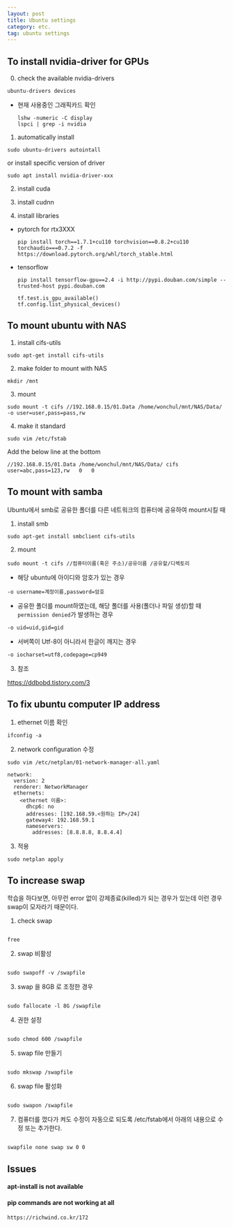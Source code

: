 ```yaml
---
layout: post
title: Ubuntu settings
category: etc.
tag: ubuntu settings
---
```


## To install nvidia-driver for GPUs

0. check the available nvidia-drivers

```
ubuntu-drivers devices
```

- 현재 사용중인 그래픽카드 확인
  ```
  lshw -numeric -C display
  lspci | grep -i nvidia
  ```

1. automatically install

```
sudo ubuntu-drivers autointall
```

or install specific version of driver

```
sudo apt install nvidia-driver-xxx
```

2. install cuda

3. install cudnn

4. install libraries

- pytorch for rtx3XXX
  ```
  pip install torch==1.7.1+cu110 torchvision==0.8.2+cu110 torchaudio===0.7.2 -f https://download.pytorch.org/whl/torch_stable.html
  ```
- tensorflow
  ```
  pip install tensorflow-gpu==2.4 -i http://pypi.douban.com/simple --trusted-host pypi.douban.com
  ```
  ```
  tf.test.is_gpu_available()
  tf.config.list_physical_devices()
  ```

## To mount ubuntu with NAS

1. install cifs-utils

```
sudo apt-get install cifs-utils
```

2. make folder to mount with NAS

```
mkdir /mnt
```

3. mount

```
sudo mount -t cifs //192.168.0.15/01.Data /home/wonchul/mnt/NAS/Data/ -o user=user,pass=pass,rw
```

4. make it standard

```
sudo vim /etc/fstab
```

Add the below line at the bottom

```
//192.168.0.15/01.Data /home/wonchul/mnt/NAS/Data/ cifs user=abc,pass=123,rw   0   0
```

## To mount with samba

Ubuntu에서 smb로 공유한 폴더를 다른 네트워크의 컴퓨터에 공유하여 mount시킬 때

1. install smb

```
sudo apt-get install smbclient cifs-utils
```

2. mount

```
sudo mount -t cifs //컴퓨터이름(혹은 주소)/공유이름 /공유할/디렉토리
```

- 해당 ubuntu에 아이디와 암호가 있는 경우

```
-o username=계정이름,password=암호
```

- 공유한 폴더를 mount하였는데, 해당 폴더를 사용(폴더나 파일 생성)할 때 `permission denied`가 발생하는 경우

```
-o uid=uid,gid=gid
```

- 서버쪽이 Utf-8이 아니라서 한글이 깨지는 경우

```
-o iocharset=utf8,codepage=cp949
```

3. 참조

https://ddbobd.tistory.com/3

## To fix ubuntu computer IP address

1. ethernet 이름 확인

```
ifconfig -a
```

2. network configuration 수정

```
sudo vim /etc/netplan/01-network-manager-all.yaml
```

```
network:
  version: 2
  renderer: NetworkManager
  ethernets:
    <ethernet 이름>:
      dhcp6: no
      addresses: [192.168.59.<원하는 IP>/24]
      gateway4: 192.168.59.1
      nameservers:
        addresses: [8.8.8.8, 8.8.4.4]
```

3. 적용

```
sudo netplan apply
```

## To increase swap

학습을 하다보면, 아무런 error 없이 강제종료(killed)가 되는 경우가 있는데 이런 경우 swap이 모자라기 때문이다.

1. check swap

```

free

```

2. swap 비활성

```

sudo swapoff -v /swapfile

```

3. swap 을 8GB 로 조정한 경우

```

sudo fallocate -l 8G /swapfile

```

4. 권한 설정

```

sudo chmod 600 /swapfile

```

5. swap file 만들기

```

sudo mkswap /swapfile

```

6. swap file 활성화

```

sudo swapon /swapfile

```

7. 컴퓨터를 껐다가 켜도 수정이 자동으로 되도록 /etc/fstab에서 아래의 내용으로 수정 또는 추가한다.

```

swapfile none swap sw 0 0

```

## Issues

#### apt-install is not available

#### pip commands are not working at all

    https://richwind.co.kr/172

```

```
